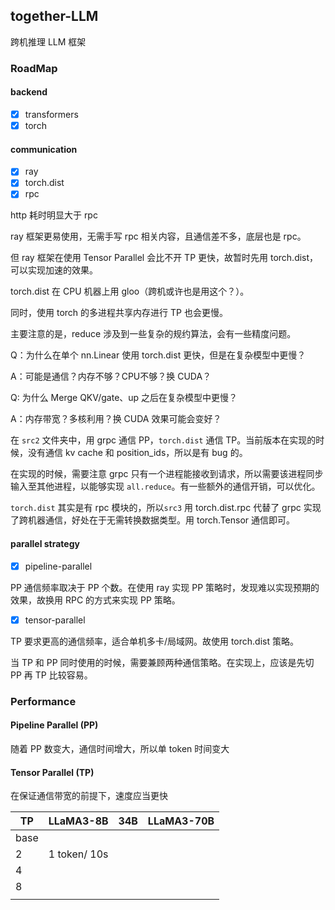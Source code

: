 ## together-LLM

跨机推理 LLM 框架

### RoadMap

#### backend

- [X] transformers
- [X] torch

#### communication

- [X] ray
- [X] torch.dist
- [X] rpc

http 耗时明显大于 rpc

ray 框架更易使用，无需手写 rpc 相关内容，且通信差不多，底层也是 rpc。

但 ray 框架在使用 Tensor Parallel 会比不开 TP 更快，故暂时先用 torch.dist，可以实现加速的效果。

torch.dist 在 CPU 机器上用 gloo（跨机或许也是用这个？）。

同时，使用 torch 的多进程共享内存进行 TP 也会更慢。

主要注意的是，reduce 涉及到一些复杂的规约算法，会有一些精度问题。

Q：为什么在单个 nn.Linear 使用 torch.dist 更快，但是在复杂模型中更慢？

A：可能是通信？内存不够？CPU不够？换 CUDA？

Q: 为什么 Merge QKV/gate、up 之后在复杂模型中更慢？

A：内存带宽？多核利用？换 CUDA 效果可能会变好？

在 `src2` 文件夹中，用 grpc 通信 PP，`torch.dist` 通信 TP。当前版本在实现的时候，没有通信 kv cache 和 position_ids，所以是有 bug 的。

在实现的时候，需要注意 grpc 只有一个进程能接收到请求，所以需要该进程同步输入至其他进程，以能够实现 `all.reduce`。有一些额外的通信开销，可以优化。

`torch.dist` 其实是有 rpc 模块的，所以`src3` 用 torch.dist.rpc 代替了 grpc 实现了跨机器通信，好处在于无需转换数据类型。用 torch.Tensor 通信即可。

#### parallel strategy

- [x] pipeline-parallel

PP 通信频率取决于 PP 个数。在使用 ray 实现 PP 策略时，发现难以实现预期的效果，故换用 RPC 的方式来实现 PP 策略。

- [x] tensor-parallel

TP 要求更高的通信频率，适合单机多卡/局域网。故使用 torch.dist 策略。

当 TP 和 PP 同时使用的时候，需要兼顾两种通信策略。在实现上，应该是先切 PP 再 TP 比较容易。

### Performance

#### Pipeline Parallel (PP)

随着 PP 数变大，通信时间增大，所以单 token 时间变大

#### Tensor Parallel (TP)

在保证通信带宽的前提下，速度应当更快

| TP   | LLaMA3-8B | 34B | LLaMA3-70B |
| ---- | --------- | --- | ---------- |
| base |           |     |            |
| 2    | 1 token/ 10s|     |            |
| 4    |           |     |            |
| 8    |           |     |            |
|      |           |     |            |
